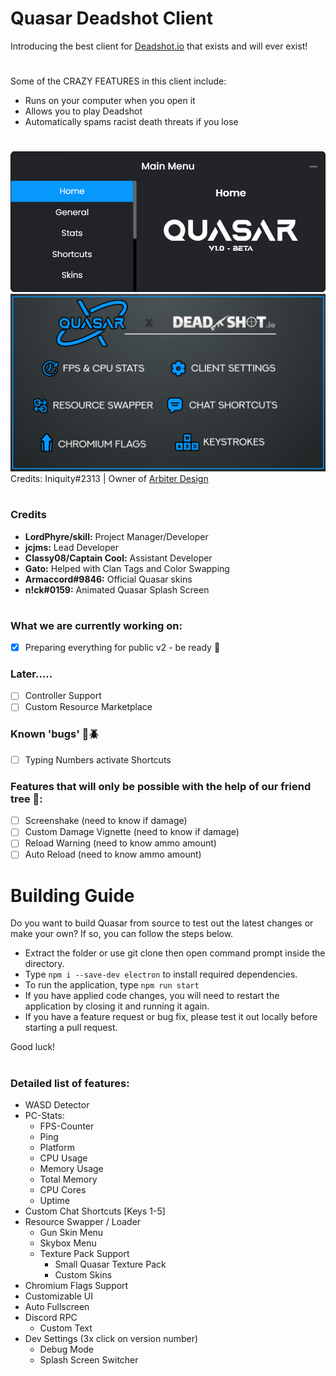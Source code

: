 # Quasar Deadshot Client

Introducing the best client for [Deadshot.io](https://deadshot.io/) that exists and will ever exist!

#

Some of the CRAZY FEATURES in this client include:
 
- Runs on your computer when you open it
- Allows you to play Deadshot
- Automatically spams racist death threats if you lose

#

![](images/home.png)
![](images/Quasar_Feature_List_2.png)
Credits: Iniquity#2313 | Owner of [Arbiter Design](https://www.arbiterdesign.net/)

#

### Credits

* **LordPhyre/skill:** Project Manager/Developer
* **jcjms:** Lead Developer
* **Classy08/Captain Cool:** Assistant Developer
* **Gato:** Helped with Clan Tags and Color Swapping
* **Armaccord#9846:** Official Quasar skins
* **n!ck#0159:** Animated Quasar Splash Screen


#

### What we are currently working on:
- [x] Preparing everything for public v2 - be ready :eyes:

### Later.....
- [ ] Controller Support
- [ ] Custom Resource Marketplace

### Known 'bugs' 🚨🪲
- [ ] Typing Numbers activate Shortcuts

### Features that will only be possible with the help of our friend tree 🙂:
- [ ] Screenshake (need to know if damage)
- [ ] Custom Damage Vignette (need to know if damage)
- [ ] Reload Warning (need to know ammo amount)
- [ ] Auto Reload (need to know ammo amount)

#

# Building Guide
Do you want to build Quasar from source to test out the latest changes or make your own? 
If so, you can follow the steps below.

- Extract the folder or use git clone then open command prompt inside the directory.
- Type `npm i --save-dev electron` to install required dependencies.
- To run the application, type `npm run start`
- If you have applied code changes, you will need to restart the application by closing it and running it again.
- If you have a feature request or bug fix, please test it out locally before starting a pull request.

Good luck!

#
### Detailed list of features:

- WASD Detector
- PC-Stats:
    - FPS-Counter
    - Ping
    - Platform
    - CPU Usage
    - Memory Usage
    - Total Memory
    - CPU Cores
    - Uptime
- Custom Chat Shortcuts [Keys 1-5]
- Resource Swapper / Loader
    - Gun Skin Menu
    - Skybox Menu
    - Texture Pack Support
        - Small Quasar Texture Pack
        - Custom Skins
- Chromium Flags Support
- Customizable UI
- Auto Fullscreen
- Discord RPC
    - Custom Text
- Dev Settings (3x click on version number)
    - Debug Mode
    - Splash Screen Switcher
